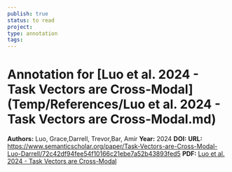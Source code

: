 ```yaml
---
publish: true
status: to read
project:
type: annotation
tags:
---
```

# Annotation for [Luo et al. 2024 - Task Vectors are Cross-Modal](Temp/References/Luo et al. 2024 - Task Vectors are Cross-Modal.md)

**Authors:** Luo, Grace,Darrell, Trevor,Bar, Amir
**Year:** 2024
**DOI:** 
**URL:** https://www.semanticscholar.org/paper/Task-Vectors-are-Cross-Modal-Luo-Darrell/72c42df94fee54f10166c21ebe7a52b43893fed5
**PDF:** [Luo et al. 2024 - Task Vectors are Cross-Modal](Papers/PDFs/Luo%20et%20al.%202024%20-%20Task%20Vectors%20are%20Cross-Modal.pdf)
